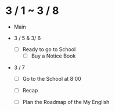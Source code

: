 # 3 / 1 ~ 3 / 8

- Main

- 3 / 5 & 3/ 6

  - [ ] Ready to go to School
    - [ ] Buy a Notice Book

- 3 / 7

  - [ ] Go to the School at 8:00

  - [ ] Recap

  - [ ] Plan the Roadmap of the My English

